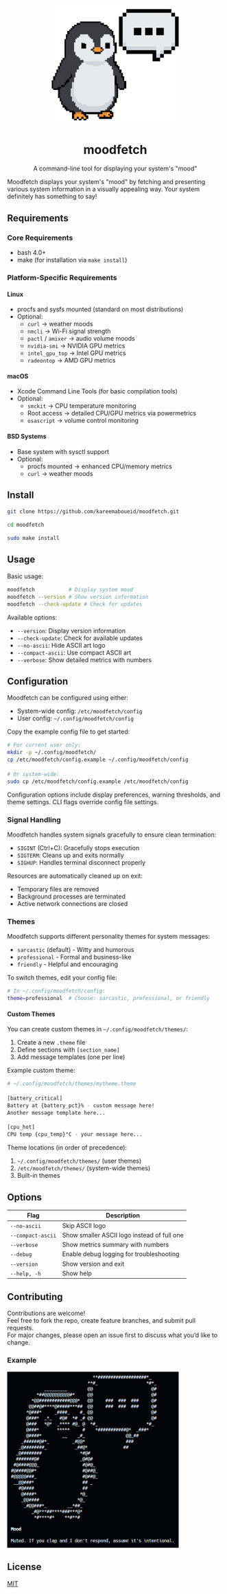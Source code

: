 <p align="center">
  <img src="https://raw.githubusercontent.com/kareemaboueid/moodfetch/refs/heads/main/logo/moodfetch.png" alt="Moodfetch Logo" width="300"/>
</p>

<h1 align="center" dir="auto">moodfetch</h1>

<p align="center" dir="auto">A command-line tool for displaying your system's "mood"</p>

Moodfetch displays your system's "mood" by fetching and presenting various system information in a visually appealing way. Your system definitely has something to say!

## Requirements

### Core Requirements

- bash 4.0+
- make (for installation via `make install`)

### Platform-Specific Requirements

#### Linux

- procfs and sysfs mounted (standard on most distributions)
- Optional:
  - `curl` → weather moods
  - `nmcli` → Wi-Fi signal strength
  - `pactl` / `amixer` → audio volume moods
  - `nvidia-smi` → NVIDIA GPU metrics
  - `intel_gpu_top` → Intel GPU metrics
  - `radeontop` → AMD GPU metrics

#### macOS

- Xcode Command Line Tools (for basic compilation tools)
- Optional:
  - `smckit` → CPU temperature monitoring
  - Root access → detailed CPU/GPU metrics via powermetrics
  - `osascript` → volume control monitoring

#### BSD Systems

- Base system with sysctl support
- Optional:
  - procfs mounted → enhanced CPU/memory metrics
  - `curl` → weather moods

## Install

```bash
git clone https://github.com/kareemaboueid/moodfetch.git
```

```bash
cd moodfetch
```

```bash
sudo make install
```

## Usage

Basic usage:

```bash
moodfetch           # Display system mood
moodfetch --version # Show version information
moodfetch --check-update # Check for updates
```

Available options:

- `--version`: Display version information
- `--check-update`: Check for available updates
- `--no-ascii`: Hide ASCII art logo
- `--compact-ascii`: Use compact ASCII art
- `--verbose`: Show detailed metrics with numbers

## Configuration

Moodfetch can be configured using either:

- System-wide config: `/etc/moodfetch/config`
- User config: `~/.config/moodfetch/config`

Copy the example config file to get started:

```bash
# For current user only:
mkdir -p ~/.config/moodfetch/
cp /etc/moodfetch/config.example ~/.config/moodfetch/config

# Or system-wide:
sudo cp /etc/moodfetch/config.example /etc/moodfetch/config
```

Configuration options include display preferences, warning thresholds, and theme settings.
CLI flags override config file settings.

### Signal Handling

Moodfetch handles system signals gracefully to ensure clean termination:

- `SIGINT` (Ctrl+C): Gracefully stops execution
- `SIGTERM`: Cleans up and exits normally
- `SIGHUP`: Handles terminal disconnect properly

Resources are automatically cleaned up on exit:

- Temporary files are removed
- Background processes are terminated
- Active network connections are closed

### Themes

Moodfetch supports different personality themes for system messages:

- `sarcastic` (default) - Witty and humorous
- `professional` - Formal and business-like
- `friendly` - Helpful and encouraging

To switch themes, edit your config file:

```bash
# In ~/.config/moodfetch/config:
theme=professional  # Choose: sarcastic, professional, or friendly
```

#### Custom Themes

You can create custom themes in `~/.config/moodfetch/themes/`:

1. Create a new `.theme` file
2. Define sections with `[section_name]`
3. Add message templates (one per line)

Example custom theme:

```bash
# ~/.config/moodfetch/themes/mytheme.theme

[battery_critical]
Battery at {battery_pct}% - custom message here!
Another message template here...

[cpu_hot]
CPU temp {cpu_temp}°C - your message here...
```

Theme locations (in order of precedence):

1. `~/.config/moodfetch/themes/` (user themes)
2. `/etc/moodfetch/themes/` (system-wide themes)
3. Built-in themes

## Options

| Flag             | Description                                  |
|------------------|----------------------------------------------|
| `--no-ascii`     | Skip ASCII logo                              |
| `--compact-ascii`| Show smaller ASCII logo instead of full one  |
| `--verbose`      | Show metrics summary with numbers            |
| `--debug`        | Enable debug logging for troubleshooting     |
| `--version`      | Show version and exit                        |
| `--help, -h`     | Show help                                    |

## Contributing

Contributions are welcome!  
Feel free to fork the repo, create feature branches, and submit pull requests.  
For major changes, please open an issue first to discuss what you’d like to change.

### Example

<p>
  <img src="https://raw.githubusercontent.com/kareemaboueid/moodfetch/refs/heads/main/moodfetch-screenshot1.png" alt="Moodfetch Screenshot" width="400"/>
</p>

## License

[MIT](./LICENSE)
